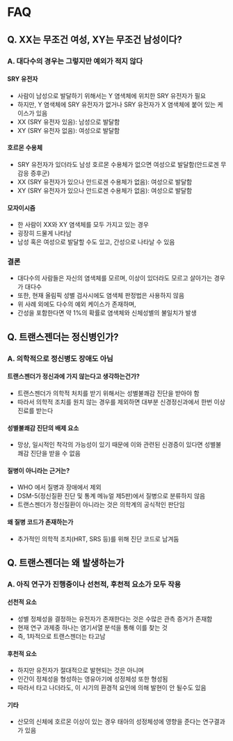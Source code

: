 # FAQ

## Q. XX는 무조건 여성, XY는 무조건 남성이다?
### A. 대다수의 경우는 그렇지만 예외가 적지 않다
#### SRY 유전자
- 사람이 남성으로 발달하기 위해서는 Y 염색체에 위치한 SRY 유전자가 필요
- 하지만, Y 염색체에 SRY 유전자가 없거나 SRY 유전자가 X 염색체에 붙어 있는 케이스가 있음
- XX (SRY 유전자 있음): 남성으로 발달함
- XY (SRY 유전자 없음): 여성으로 발달함

#### 호르몬 수용체
- SRY 유전자가 있더라도 남성 호르몬 수용체가 없으면 여성으로 발달함(안드로겐 무감응 증후군)
- XX (SRY 유전자가 있으나 안드로겐 수용체가 없음): 여성으로 발달함
- XY (SRY 유전자가 있으나 안드로겐 수용체가 없음): 여성으로 발달함

#### 모자이시즘
- 한 사람이 XX와 XY 염색체를 모두 가지고 있는 경우
- 굉장히 드물게 나타남
- 남성 혹은 여성으로 발달할 수도 있고, 간성으로 나타날 수 있음

### 결론
- 대다수의 사람들은 자신의 염색체를 모르며, 이상이 있더라도 모르고 살아가는 경우가 대다수
- 또한, 현재 올림픽 성별 검사시에도 염색체 판정법은 사용하지 않음
- 위 사례 외에도 다수의 예외 케이스가 존재하며,
- 간성을 포함한다면 약 1%의 확률로 염색체와 신체성별의 불일치가 발생

## Q. 트랜스젠더는 정신병인가?
### A. 의학적으로 정신병도 장애도 아님
#### 트랜스젠더가 정신과에 가지 않는다고 생각하는건가?
- 트랜스젠더가 의학적 처치를 받기 위해서는 성별불쾌감 진단을 받아야 함
- 따라서 의학적 조치를 원치 않는 경우를 제외하면 대부분 신경정신과에서 한번 이상 진료를 받는다

#### 성별불쾌감 진단의 배제 요소
- 망상, 일시적인 착각의 가능성이 있기 때문에 이와 관련된 신경증이 있다면 성별불쾌감 진단을 받을 수 없음

#### 질병이 아니라는 근거는?
- WHO 에서 질병과 장애에서 제외
- DSM-5(정신질환 진단 및 통계 메뉴얼 제5판)에서 질병으로 분류하지 않음
- 트랜스젠더가 정신질환이 아니라는 것은 의학계의 공식적인 판단임

#### 왜 질병 코드가 존재하는가
- 추가적인 의학적 조치(HRT, SRS 등)를 위해 진단 코드로 남겨둠

## Q. 트랜스젠더는 왜 발생하는가
### A. 아직 연구가 진행중이나 선천적, 후천적 요소가 모두 작용
#### 선천적 요소
- 성별 정체성을 결정하는 유전자가 존재한다는 것은 수많은 관측 증거가 존재함
- 현재 연구 과제중 하나는 염기서열 분석을 통해 이를 찾는 것
- 즉, 1차적으로 트랜스젠더는 타고남

#### 후천적 요소
- 하지만 유전자가 절대적으로 발현되는 것은 아니며
- 인간이 정체성을 형성하는 영유아기에 성정체성 또한 형성됨
- 따라서 타고 나더라도, 이 시기의 환경적 요인에 의해 발현이 안 될수도 있음

#### 기타
- 산모의 신체에 호르몬 이상이 있는 경우 태아의 성정체성에 영향을 준다는 연구결과가 있음
